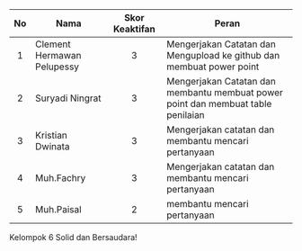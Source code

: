 
| No  | Nama                       | Skor Keaktifan | Peran                                                                            |
| :-: | -------------------------- | :------------: | -------------------------------------------------------------------------------- |
|  1  | Clement Hermawan Pelupessy |       3        | Mengerjakan Catatan dan Mengupload ke github dan membuat power point             |
|  2  | Suryadi Ningrat            |       3        | Mengerjakan Catatan dan membantu membuat power point dan membuat table penilaian |
|  3  | Kristian Dwinata           |       3        | Mengerjakan catatan dan membantu mencari pertanyaan                              |
|  4  | Muh.Fachry                 |       3        | Mengerjakan catatan dan membantu mencari pertanyaan                              |
|  5  | Muh.Paisal                 |       2        | membantu mencari pertanyaan                                                      |
Kelompok 6 Solid dan Bersaudara!